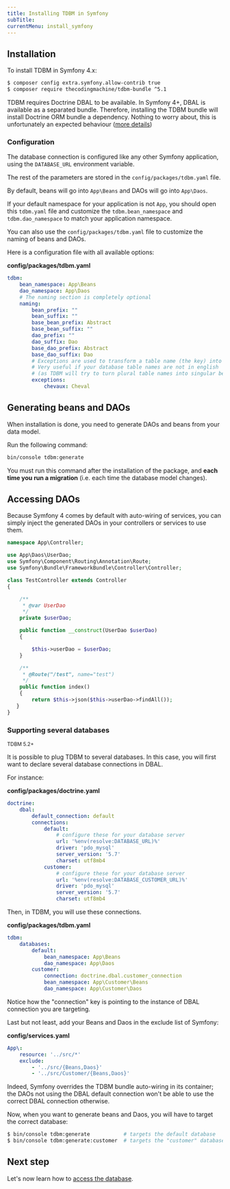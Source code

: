 ```yaml
---
title: Installing TDBM in Symfony
subTitle: 
currentMenu: install_symfony
---
```


## Installation

To install TDBM in Symfony 4.x:

```bash
$ composer config extra.symfony.allow-contrib true
$ composer require thecodingmachine/tdbm-bundle ^5.1
```

<div class="alert alert-info">
TDBM requires Doctrine DBAL to be available. In Symfony 4+, DBAL is available as a separated bundle.
Therefore, installing the TDBM bundle will install Doctrine ORM bundle a dependency. Nothing to worry 
about, this is unfortunately an expected behaviour (<a href="https://github.com/symfony/recipes/issues/218">more details</a>)
</div>

### Configuration

The database connection is configured like any other Symfony application, using the `DATABASE_URL` environment variable.

The rest of the parameters are stored in the `config/packages/tdbm.yaml` file.

By default, beans will go into `App\Beans` and DAOs will go into `App\Daos`.

<div class="alert alert-warning">
If your default namespace for your application is not <code>App</code>, you should open this <code>tdbm.yaml</code> file and customize the 
<code>tdbm.bean_namespace</code> and <code>tdbm.dao_namespace</code> to match your application namespace.
</div>

You can also use the `config/packages/tdbm.yaml` file to customize the naming of beans and DAOs.

Here is a configuration file with all available options:

**config/packages/tdbm.yaml**
```yaml
tdbm:
    bean_namespace: App\Beans
    dao_namespace: App\Daos
    # The naming section is completely optional
    naming:
        bean_prefix: ""
        bean_suffix: ""
        base_bean_prefix: Abstract
        base_bean_suffix: ""
        dao_prefix: ""
        dao_suffix: Dao
        base_dao_prefix: Abstract
        base_dao_suffix: Dao
        # Exceptions are used to transform a table name (the key) into a bean name (the value)
        # Very useful if your database table names are not in english 
        # (as TDBM will try to turn plural table names into singular bean names)
        exceptions:
            chevaux: Cheval
```

## Generating beans and DAOs

When installation is done, you need to generate DAOs and beans from your data model.

Run the following command:

```bash
bin/console tdbm:generate
```

<div class="alert alert-danger">You must run this command after the installation of the package, and <strong>each time you run a migration</strong> (i.e. each time the database model changes).</div>

Accessing DAOs
--------------

Because Symfony 4 comes by default with auto-wiring of services, you can simply inject the generated DAOs in your
controllers or services to use them.

```php
namespace App\Controller;

use App\Daos\UserDao;
use Symfony\Component\Routing\Annotation\Route;
use Symfony\Bundle\FrameworkBundle\Controller\Controller;

class TestController extends Controller
{

    /**
     * @var UserDao
     */
    private $userDao;

    public function __construct(UserDao $userDao)
    {

        $this->userDao = $userDao;
    }

    /**
     * @Route("/test", name="test")
     */
    public function index()
    {
        return $this->json($this->userDao->findAll());
   }
}
```

### Supporting several databases
<small>TDBM 5.2+</small>

It is possible to plug TDBM to several databases.
In this case, you will first want to declare several database connections in DBAL.

For instance:

**config/packages/doctrine.yaml**
```yaml
doctrine:
    dbal:
        default_connection: default
        connections:
            default:
                # configure these for your database server
                url: '%env(resolve:DATABASE_URL)%'
                driver: 'pdo_mysql'
                server_version: '5.7'
                charset: utf8mb4
            customer:
                # configure these for your database server
                url: '%env(resolve:DATABASE_CUSTOMER_URL)%'
                driver: 'pdo_mysql'
                server_version: '5.7'
                charset: utf8mb4
```

Then, in TDBM, you will use these connections.

**config/packages/tdbm.yaml**
```yaml
tdbm:
    databases:
        default:
            bean_namespace: App\Beans
            dao_namespace: App\Daos
        customer:
            connection: doctrine.dbal.customer_connection
            bean_namespace: App\Customer\Beans
            dao_namespace: App\Customer\Daos
```

Notice how the "connection" key is pointing to the instance of DBAL connection you are targeting.

Last but not least, add your Beans and Daos in the exclude list of Symfony:

**config/services.yaml**
```yaml
App\:
    resource: '../src/*'
    exclude:
        - '../src/{Beans,Daos}'
        - '../src/Customer/{Beans,Daos}'
```

Indeed, Symfony overrides the TDBM bundle auto-wiring in its container; the DAOs not using the DBAL default connection won't be able to use the correct DBAL connection otherwise.

Now, when you want to generate beans and Daos, you will have to target the correct database:

```bash
$ bin/console tdbm:generate           # targets the default database
$ bin/console tdbm:generate:customer  # targets the "customer" database
```

Next step
---------

Let's now learn how to [access the database](quickstart.md).
